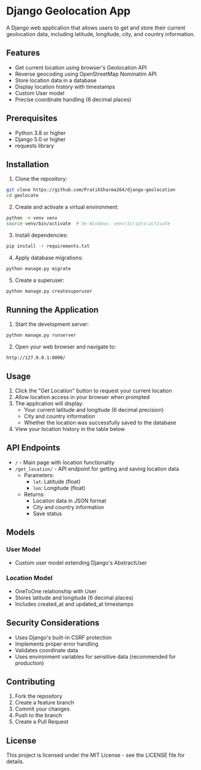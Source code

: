 # Django Geolocation App

A Django web application that allows users to get and store their current geolocation data, including latitude, longitude, city, and country information.

## Features

- Get current location using browser's Geolocation API
- Reverse geocoding using OpenStreetMap Nominatim API
- Store location data in a database
- Display location history with timestamps
- Custom User model
- Precise coordinate handling (6 decimal places)

## Prerequisites

- Python 3.8 or higher
- Django 5.0 or higher
- requests library

## Installation

1. Clone the repository:
```bash
git clone https://github.com/PratikSharma264/django-geolocation
cd geolocate
```

2. Create and activate a virtual environment:
```bash
python -m venv venv
source venv/bin/activate  # On Windows: venv\Scripts\activate
```

3. Install dependencies:
```bash
pip install -r requirements.txt
```

4. Apply database migrations:
```bash
python manage.py migrate
```

5. Create a superuser:
```bash
python manage.py createsuperuser
```

## Running the Application

1. Start the development server:
```bash
python manage.py runserver
```

2. Open your web browser and navigate to:
```
http://127.0.0.1:8000/
```

## Usage

1. Click the "Get Location" button to request your current location
2. Allow location access in your browser when prompted
3. The application will display:
   - Your current latitude and longitude (6 decimal precision)
   - City and country information
   - Whether the location was successfully saved to the database
4. View your location history in the table below

## API Endpoints

- `/` - Main page with location functionality
- `/get_location/` - API endpoint for getting and saving location data
  - Parameters:
    - `lat`: Latitude (float)
    - `lon`: Longitude (float)
  - Returns:
    - Location data in JSON format
    - City and country information
    - Save status

## Models

### User Model
- Custom user model extending Django's AbstractUser

### Location Model
- OneToOne relationship with User
- Stores latitude and longitude (6 decimal places)
- Includes created_at and updated_at timestamps

## Security Considerations

- Uses Django's built-in CSRF protection
- Implements proper error handling
- Validates coordinate data
- Uses environment variables for sensitive data (recommended for production)

## Contributing

1. Fork the repository
2. Create a feature branch
3. Commit your changes
4. Push to the branch
5. Create a Pull Request

## License

This project is licensed under the MIT License - see the LICENSE file for details. 
